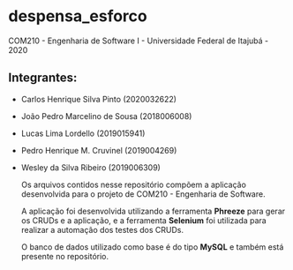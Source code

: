 # despensa_esforco
COM210 - Engenharia de Software I - Universidade Federal de Itajubá - 2020

## Integrantes:
* Carlos Henrique Silva Pinto (2020032622)
* João Pedro Marcelino de Sousa (2018006008)
* Lucas Lima Lordello (2019015941)
* Pedro Henrique M. Cruvinel (2019004269)
* Wesley da Silva Ribeiro (2019006309)

  Os arquivos contidos nesse repositório compõem a aplicação desenvolvida para o projeto de COM210 - Engenharia de Software. 

  A aplicação foi desenvolvida utilizando a ferramenta **Phreeze** para gerar os CRUDs e a aplicação, e a ferramenta **Selenium** foi 
utilizada para realizar a automação dos testes dos CRUDs.

  O banco de dados utilizado como base é do tipo **MySQL** e também está presente no repositório.
  
